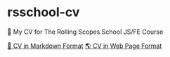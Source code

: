 # rsschool-cv
📝 My CV for The Rolling Scopes School JS/FE Course

[📝 CV in Markdown Format](https://delefuet.github.io/rsschool-cv/cv)
[🌎 CV in Web Page Format](https://delefuet.github.io/rsschool-cv/)